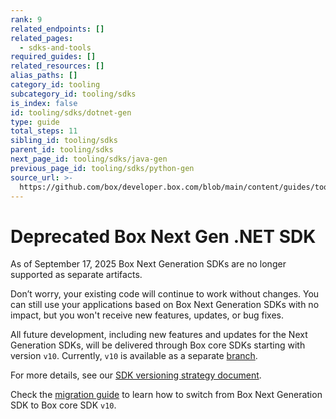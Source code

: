 ```yaml
---
rank: 9
related_endpoints: []
related_pages:
  - sdks-and-tools
required_guides: []
related_resources: []
alias_paths: []
category_id: tooling
subcategory_id: tooling/sdks
is_index: false
id: tooling/sdks/dotnet-gen
type: guide
total_steps: 11
sibling_id: tooling/sdks
parent_id: tooling/sdks
next_page_id: tooling/sdks/java-gen
previous_page_id: tooling/sdks/python-gen
source_url: >-
  https://github.com/box/developer.box.com/blob/main/content/guides/tooling/sdks/dotnet-gen.md
---
```

# Deprecated Box Next Gen .NET SDK

<Message type='warning'>

As of September 17, 2025 Box Next Generation SDKs are no longer supported as separate artifacts.

Don’t worry, your existing code will continue to work without changes. You can still use your applications based on Box Next Generation SDKs with no impact, but you won't receive new features, updates, or bug fixes.

All future development, including new features and updates for the Next Generation SDKs, will be delivered through Box core SDKs starting with version `v10`. Currently, `v10` is available as a separate [branch][branch].

For more details, see our [SDK versioning strategy document][versioning].

</Message>

Check the [migration guide][migration] to learn how to switch from Box Next Generation SDK to Box core SDK `v10`.

[versioning]: g://tooling/sdks/sdk-versioning
[branch]: https://github.com/box/box-windows-sdk-v2/tree/sdk-gen
[migration]: https://github.com/box/box-windows-sdk-v2/blob/sdk-gen/migration-guides/from-dotnet-sdk-gen-v1-to-box-windows-sdk-v10.md